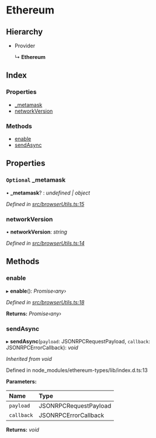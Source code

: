# Ethereum

## Hierarchy

* Provider

  ↳ **Ethereum**

## Index

### Properties

* [\_metamask](_browserutils_.ethereum.md#optional-_metamask)
* [networkVersion](_browserutils_.ethereum.md#networkversion)

### Methods

* [enable](_browserutils_.ethereum.md#enable)
* [sendAsync](_browserutils_.ethereum.md#sendasync)

## Properties

### `Optional` \_metamask

• **\_metamask**? : _undefined \| object_

_Defined in_ [_src/browserUtils.ts:15_](https://github.com/PolymathNetwork/polymath-sdk/blob/550676f/src/browserUtils.ts#L15)

### networkVersion

• **networkVersion**: _string_

_Defined in_ [_src/browserUtils.ts:14_](https://github.com/PolymathNetwork/polymath-sdk/blob/550676f/src/browserUtils.ts#L14)

## Methods

### enable

▸ **enable**\(\): _Promise‹any›_

_Defined in_ [_src/browserUtils.ts:18_](https://github.com/PolymathNetwork/polymath-sdk/blob/550676f/src/browserUtils.ts#L18)

**Returns:** _Promise‹any›_

### sendAsync

▸ **sendAsync**\(`payload`: JSONRPCRequestPayload, `callback`: JSONRPCErrorCallback\): _void_

_Inherited from void_

Defined in node\_modules/ethereum-types/lib/index.d.ts:13

**Parameters:**

| Name | Type |
| :--- | :--- |
| `payload` | JSONRPCRequestPayload |
| `callback` | JSONRPCErrorCallback |

**Returns:** _void_

